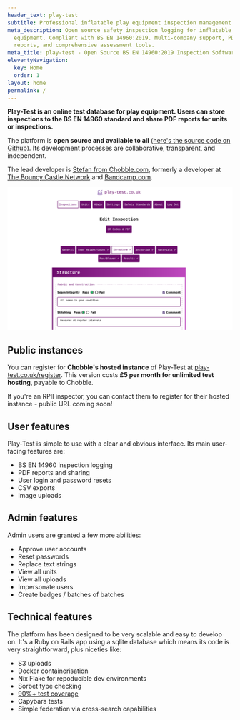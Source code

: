 ```yaml
---
header_text: play-test
subtitle: Professional inflatable play equipment inspection management
meta_description: Open source safety inspection logging for inflatable play
  equipment. Compliant with BS EN 14960:2019. Multi-company support, PDF
  reports, and comprehensive assessment tools.
meta_title: play-test - Open Source BS EN 14960:2019 Inspection Software
eleventyNavigation:
  key: Home
  order: 1
layout: home
permalink: /
---
```

**Play-Test is an online test database for play equipment. Users can store inspections to the BS EN 14960 standard and share PDF reports for units or inspections.**

The platform is **open source and available to all** ([here's the source code on Github](https://github.com/chobbledotcom/play-test)). Its development processes are collaborative, transparent, and independent.

The lead developer is [Stefan from Chobble.com](https://chobble.com), formerly a developer at [The Bouncy Castle Network](https://www.bouncycastlenetwork.com) and [Bandcamp.com](https://bandcamp.com).

![Screenshot of the Play-Test system in the process of editing an inspection](/images/screenshot.png)

## Public instances

You can register for **Chobble's hosted instance** of Play-Test at [play-test.co.uk/register](https://play-test.co.uk/register/). This version costs **£5 per month for unlimited test hosting**, payable to Chobble.

If you're an RPII inspector, you can contact them to register for their hosted instance - public URL coming soon!

## User features

Play-Test is simple to use with a clear and obvious interface. Its main user-facing features are:

- BS EN 14960 inspection logging
- PDF reports and sharing
- User login and password resets
- CSV exports
- Image uploads

## Admin features

Admin users are granted a few more abilities:

- Approve user accounts
- Reset passwords
- Replace text strings
- View all units
- View all uploads
- Impersonate users
- Create badges / batches of batches

## Technical features

The platform has been designed to be very scalable and easy to develop on. It's a Ruby on Rails app using a sqlite database which means its code is very straightforward, plus niceties like:

- S3 uploads
- Docker containerisation
- Nix Flake for repoducible dev environments
- Sorbet type checking
- [90%+ test coverage](https://coverage.play-test.co.uk)
- Capybara tests
- Simple federation via cross-search capabilities
